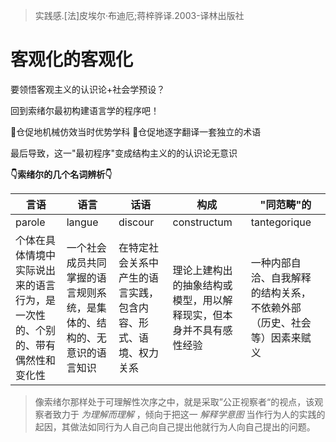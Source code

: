 >实践感.[法]皮埃尔·布迪厄;蒋梓骅译.2003-译林出版社

# 客观化的客观化

要领悟客观主义的认识论+社会学预设？

回到索绪尔最初构建语言学的程序吧！

🤯仓促地机械仿效当时优势学科
🤯仓促地逐字翻译一套独立的术语

最后导致，这一"最初程序"变成结构主义的的认识论无意识


**👇索绪尔的几个名词辨析👇**

| 言语                                     | 语言                                  | 话语                              | 构成                                | "同范畴"的                              |
| -------------------------------------- | ----------------------------------- | ------------------------------- | --------------------------------- | ----------------------------------- |
| parole                                 | langue                              | discour                         | constructum                       | tantegorique                        |
| 个体在具体情境中实际说出来的语言行为，是一次性的、个别的、带有偶然性和变化性 | 一个社会成员共同掌握的语言规则系统，是集体的、结构的、无意识的语言知识 | 在特定社会关系中产生的语言实践，包含内容、形式、语境、权力关系 | 理论上建构出的抽象结构或模型，用以解释现实，但本身并不具有感性经验 | 一种内部自洽、自我解释的结构关系，不依赖外部（历史、社会等）因素来赋义 |

> 像索绪尔那样处于可理解性次序之中，就是采取”公正视察者“的视点，该观察者致力于 *为理解而理解* ，倾向于把这一 *解释学意图* 当作行为人的实践的起因，其做法如同行为人自己向自己提出他就行为人向自己提出的问题。